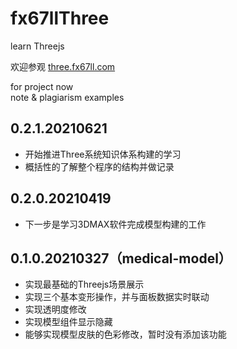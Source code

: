 # fx67llThree
learn Threejs

欢迎参观 [three.fx67ll.com](https://three.fx67ll.com '能够完成变形操作的Threejs医疗模型示例')

for project now  
note & plagiarism examples

## 0.2.1.20210621
* 开始推进Three系统知识体系构建的学习
* 概括性的了解整个程序的结构并做记录

## 0.2.0.20210419
* 下一步是学习3DMAX软件完成模型构建的工作

## 0.1.0.20210327（medical-model）
* 实现最基础的Threejs场景展示
* 实现三个基本变形操作，并与面板数据实时联动
* 实现透明度修改
* 实现模型组件显示隐藏
* 能够实现模型皮肤的色彩修改，暂时没有添加该功能